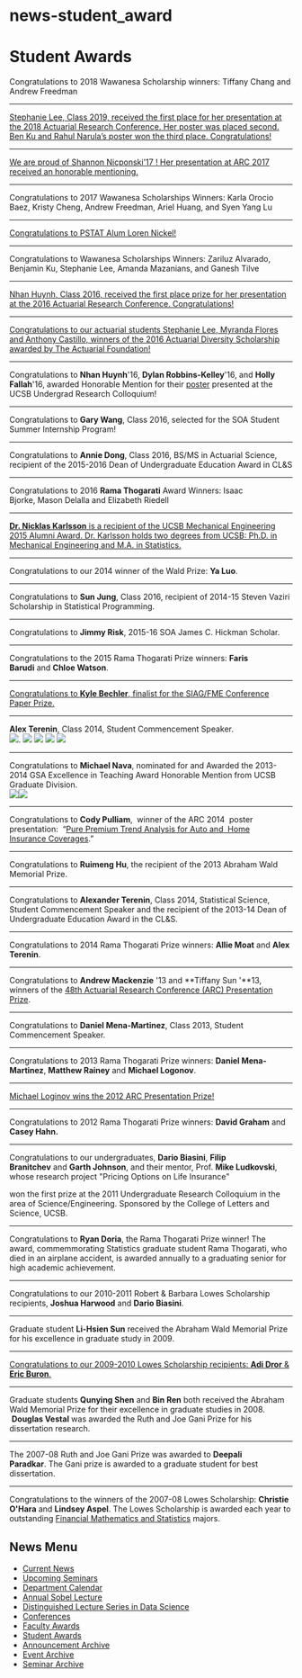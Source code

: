 # news-student_award

# Student Awards

Congratulations to 2018 Wawanesa Scholarship winners: Tiffany Chang and Andrew Freedman

* * *

[Stephanie Lee, Class 2019, received the first place for her presentation at the 2018 Actuarial Research Conference. Her poster was placed second. Ben Ku and Rahul Narula’s poster won the third place. Congratulations!](/sites/secure.lsit.ucsb.edu.stat.d7/files/sitefiles/Undergrad/Actuary/urca/2018/ARC%202018%20awards.pdf)

* * *

[We are proud of Shannon Nicponski'17 ! Her presentation at ARC 2017 received an honorable mentioning.](https://www.soa.org/sections/education-research/educ-research-resources/)

* * *

Congratulations to 2017 Wawanesa Scholarships Winners: Karla Orocio Baez, Kristy Cheng, Andrew Freedman, Ariel Huang, and Syen Yang Lu

* * *

[Congratulations to PSTAT Alum Loren Nickel!](https://www.rims.org/aboutRIMS/Newsroom/News/Pages/RIMSRMOY2017.aspx)

* * *

Congratulations to Wawanesa Scholarships Winners: Zariluz Alvarado, Benjamin Ku, Stephanie Lee, Amanda Mazanians, and Ganesh Tilve

* * *

[Nhan Huynh, Class 2016, received the first place prize for her presentation at the 2016 Actuarial Research Conference. Congratulations!](https://www.soa.org/Professional-Interests/Education-And-Research/2016-arc-winners.aspx)

* * *

[Congratulations to our actuarial students Stephanie Lee, Myranda Flores and Anthony Castillo, winners of the 2016 Actuarial Diversity Scholarship awarded by The Actuarial Foundation!](http://www.actuarialfoundation.org/programs/actuarial/act-diversity.shtml)

* * *

Congratulations to **Nhan Huynh**'16, **Dylan Robbins-Kelley**'16, and **Holly Fallah**'16, awarded Honorable Mention for their [poster](/sites/secure.lsit.ucsb.edu.stat.d7/files/sitefiles/About/awards/Cottage%20Hospital%20poster.pdf) presented at the UCSB Undergrad Research Colloquium!

* * *

Congratulations to **Gary Wang**, Class 2016, selected for the SOA Student Summer Internship Program!

* * *

Congratulations to **Annie Dong**, Class 2016, BS/MS in Actuarial Science, recipient of the 2015-2016 Dean of Undergraduate Education Award in CL&amp;S

* * *

Congratulations to 2016 **Rama Thogarati** Award Winners: Isaac Bjorke, Mason Delalla and Elizabeth Riedell

* * *

[**Dr. Nicklas Karlsson** is a recipient of the UCSB Mechanical Engineering 2015 Alumni Award. Dr. Karlsson holds two degrees from UCSB: Ph.D. in Mechanical Engineering and M.A. in Statistics.](https://me.ucsb.edu/news/niklas-karlsson-honored-2015-me-alumni-award)

* * *

Congratulations to our 2014 winner of the Wald Prize: **Ya Luo**.

* * *

Congratulations to **Sun Jung**, Class 2016, recipient of 2014-15 Steven Vaziri Scholarship in Statistical Programming.

* * *

Congratulations to **Jimmy Risk**, 2015-16 SOA James C. Hickman Scholar.

* * *

Congratulations to the 2015 Rama Thogarati Prize winners: **Faris Barudi** and **Chloe Watson**.

* * *

[Congratulations to **Kyle Bechler**, finalist for the SIAG/FME Conference Paper Prize.](http://www.siam.org/prizes/sponsored/fme_conf_paper.php)

* * *

**Alex Terenin**, Class 2014, Student Commencement Speaker.  
![](/sites/secure.lsit.ucsb.edu.stat.d7/files/sitefiles/News/Awards/mlps_commencement2014_dean_students.jpg). ![](/sites/secure.lsit.ucsb.edu.stat.d7/files/sitefiles/News/Awards/mlps_terenin_portrait.jpg) ![](/sites/secure.lsit.ucsb.edu.stat.d7/files/sitefiles/News/Awards/mlps_terenin_speech.jpg) ![](/sites/secure.lsit.ucsb.edu.stat.d7/files/sitefiles/News/Awards/mlps_terenin_speech2.jpg) ![](/sites/secure.lsit.ucsb.edu.stat.d7/files/sitefiles/News/Awards/mlps_terenin_speech3.jpg)

* * *

Congratulations to **Michael Nava**, nominated for and Awarded the 2013-2014 GSA Excellence in Teaching Award Honorable Mention from UCSB Graduate Division.  
![](http://www.pstat.ucsb.edu/images/100_0901.JPG)![](http://www.pstat.ucsb.edu/images/100_0903.JPG)

* * *

Congratulations to **Cody Pulliam**,  winner of the ARC 2014  poster presentation:  “[Pure Premium Trend Analysis for Auto and  Home Insurance Coverages](/sites/secure.lsit.ucsb.edu.stat.d7/files/sitefiles/News/Awards/Ludkovski-TrendAnalysisPoster.pdf).”

* * *

Congratulations to **Ruimeng Hu**, the recipient of the 2013 Abraham Wald Memorial Prize.

* * *

Congratulations to **Alexander Terenin**, Class 2014, Statistical Science, Student Commencement Speaker and the recipient of the 2013-14 Dean of Undergraduate Education Award in the CL&amp;S.

* * *

Congratulations to 2014 Rama Thogarati Prize winners: **Allie Moat** and **Alex Terenin**.

* * *

Congratulations to **Andrew Mackenzie** '13 and **Tiffany Sun '**13, winners of the [48th Actuarial Research Conference (ARC) Presentation Prize](http://www.soa.org/research/grants-awards/arc-prize-winners.aspx).

* * *

Congratulations to **Daniel Mena-Martinez**, Class 2013, Student Commencement Speaker.

* * *

Congratulations to 2013 Rama Thogarati Prize winners: **Daniel Mena-Martinez**, **Matthew Rainey** and **Michael Logonov**.

* * *

[Michael Loginov wins the 2012 ARC Presentation Prize!](http://archive.pstat.ucsb.edu/instruction/LoginovAward2012.html)

* * *

Congratulations to 2012 Rama Thogarati Prize winners: **David Graham** and **Casey Hahn.**

* * *

Congratulations to our undergraduates, **Dario Biasini**, **Filip Branitchev** and **Garth Johnson**, and their mentor, Prof. **Mike Ludkovski**, whose research project "Pricing Options on Life Insurance"

won the first prize at the 2011 Undergraduate Research Colloquium in the area of Science/Engineering. Sponsored by the College of Letters and Science, UCSB.

* * *

Congratulations to **Ryan Doria**, the Rama Thogarati Prize winner! The award, commemmorating Statistics graduate student Rama Thogarati, who died in an airplane accident, is awarded annually to a graduating senior for high academic achievement.

* * *

Congratulations to our 2010-2011 Robert &amp; Barbara Lowes Scholarship recipients, **Joshua Harwood** and **Dario Biasini**.

* * *

Graduate student **Li-Hsien Sun** received the Abraham Wald Memorial Prize for his excellence in graduate study in 2009.

* * *

[Congratulations to our 2009-2010 Lowes Scholarship recipients: **Adi Dror** &amp; **Eric Buron**.](/programs/ug/bs_fms)

* * *

Graduate students **Qunying Shen** and **Bin Ren** both received the Abraham Wald Memorial Prize for their excellence in graduate studies in 2008.  **Douglas Vestal** was awarded the Ruth and Joe Gani Prize for his dissertation research.

* * *

The 2007-08 Ruth and Joe Gani Prize was awarded to **Deepali Paradkar**. The Gani prize is awarded to a graduate student for best dissertation.

* * *

Congratulations to the winners of the 2007-08 Lowes Scholarship: **Christie O'Hara** and **Lindsey Aspel**. The Lowes Scholarship is awarded each year to outstanding [Financial Mathematics and Statistics](/programs/ug/bs_fms) majors.

## News Menu

- [Current News](/news "Current News")
- [Upcoming Seminars](/news/upcoming-seminars "Upcoming Seminars")
- [Department Calendar](/news/calendar "Event & Feature Calendar")
- [Annual Sobel Lecture](/news/sobel "Annual Sobel Lecture")
- [Distinguished Lecture Series in Data Science](/news/data-science "Distinguished Lecture Series in Data Science")
- [Conferences](/news/conferences "Conferences")
- [Faculty Awards](/news/fac_award "Faculty Awards")
- [Student Awards](/news/student_award "Student Awards")
- [Announcement Archive](/news/announcement/archive)
- [Event Archive](/news/feature/archive)
- [Seminar Archive](/news/event/archive)